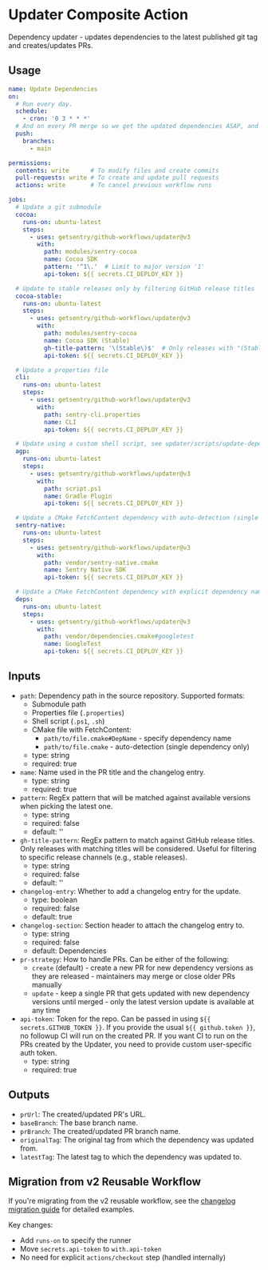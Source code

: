# Updater Composite Action

Dependency updater - updates dependencies to the latest published git tag and creates/updates PRs.

## Usage

```yaml
name: Update Dependencies
on:
  # Run every day.
  schedule:
    - cron: '0 3 * * *'
  # And on every PR merge so we get the updated dependencies ASAP, and to make sure the changelog doesn't conflict.
  push:
    branches:
      - main

permissions:
  contents: write      # To modify files and create commits
  pull-requests: write # To create and update pull requests
  actions: write       # To cancel previous workflow runs

jobs:
  # Update a git submodule
  cocoa:
    runs-on: ubuntu-latest
    steps:
      - uses: getsentry/github-workflows/updater@v3
        with:
          path: modules/sentry-cocoa
          name: Cocoa SDK
          pattern: '^1\.'  # Limit to major version '1'
          api-token: ${{ secrets.CI_DEPLOY_KEY }}

  # Update to stable releases only by filtering GitHub release titles
  cocoa-stable:
    runs-on: ubuntu-latest
    steps:
      - uses: getsentry/github-workflows/updater@v3
        with:
          path: modules/sentry-cocoa
          name: Cocoa SDK (Stable)
          gh-title-pattern: '\(Stable\)$'  # Only releases with "(Stable)" suffix
          api-token: ${{ secrets.CI_DEPLOY_KEY }}

  # Update a properties file
  cli:
    runs-on: ubuntu-latest
    steps:
      - uses: getsentry/github-workflows/updater@v3
        with:
          path: sentry-cli.properties
          name: CLI
          api-token: ${{ secrets.CI_DEPLOY_KEY }}

  # Update using a custom shell script, see updater/scripts/update-dependency.ps1 for the required arguments
  agp:
    runs-on: ubuntu-latest
    steps:
      - uses: getsentry/github-workflows/updater@v3
        with:
          path: script.ps1
          name: Gradle Plugin
          api-token: ${{ secrets.CI_DEPLOY_KEY }}

  # Update a CMake FetchContent dependency with auto-detection (single dependency only)
  sentry-native:
    runs-on: ubuntu-latest
    steps:
      - uses: getsentry/github-workflows/updater@v3
        with:
          path: vendor/sentry-native.cmake
          name: Sentry Native SDK
          api-token: ${{ secrets.CI_DEPLOY_KEY }}

  # Update a CMake FetchContent dependency with explicit dependency name
  deps:
    runs-on: ubuntu-latest
    steps:
      - uses: getsentry/github-workflows/updater@v3
        with:
          path: vendor/dependencies.cmake#googletest
          name: GoogleTest
          api-token: ${{ secrets.CI_DEPLOY_KEY }}
```

## Inputs

* `path`: Dependency path in the source repository. Supported formats:
  * Submodule path
  * Properties file (`.properties`)
  * Shell script (`.ps1`, `.sh`)
  * CMake file with FetchContent:
    * `path/to/file.cmake#DepName` - specify dependency name
    * `path/to/file.cmake` - auto-detection (single dependency only)
  * type: string
  * required: true
* `name`: Name used in the PR title and the changelog entry.
  * type: string
  * required: true
* `pattern`: RegEx pattern that will be matched against available versions when picking the latest one.
  * type: string
  * required: false
  * default: ''
* `gh-title-pattern`: RegEx pattern to match against GitHub release titles. Only releases with matching titles will be considered. Useful for filtering to specific release channels (e.g., stable releases).
  * type: string
  * required: false
  * default: ''
* `changelog-entry`: Whether to add a changelog entry for the update.
  * type: boolean
  * required: false
  * default: true
* `changelog-section`: Section header to attach the changelog entry to.
  * type: string
  * required: false
  * default: Dependencies
* `pr-strategy`: How to handle PRs.
  Can be either of the following:
  * `create` (default) - create a new PR for new dependency versions as they are released - maintainers may merge or close older PRs manually
  * `update` - keep a single PR that gets updated with new dependency versions until merged - only the latest version update is available at any time
* `api-token`: Token for the repo. Can be passed in using `${{ secrets.GITHUB_TOKEN }}`.
  If you provide the usual `${{ github.token }}`, no followup CI will run on the created PR.
  If you want CI to run on the PRs created by the Updater, you need to provide custom user-specific auth token.
  * type: string
  * required: true

## Outputs

* `prUrl`: The created/updated PR's URL.
* `baseBranch`: The base branch name.
* `prBranch`: The created/updated PR branch name.
* `originalTag`: The original tag from which the dependency was updated from.
* `latestTag`: The latest tag to which the dependency was updated to.

## Migration from v2 Reusable Workflow

If you're migrating from the v2 reusable workflow, see the [changelog migration guide](../CHANGELOG.md#unreleased) for detailed examples.

Key changes:
- Add `runs-on` to specify the runner
- Move `secrets.api-token` to `with.api-token`
- No need for explicit `actions/checkout` step (handled internally)
